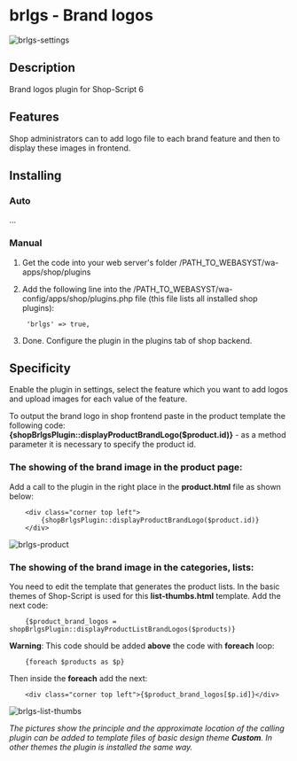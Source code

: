 # brlgs - Brand logos

![brlgs-settings](https://www.webasyst.com/wa-data/public/baza/products/img/21/1721/4858.970.png)

## Description
Brand logos plugin for Shop-Script 6

## Features
Shop administrators can to add logo file to each brand feature and then to display these images in frontend.

## Installing
### Auto
...

### Manual
1. Get the code into your web server's folder /PATH_TO_WEBASYST/wa-apps/shop/plugins

2. Add the following line into the /PATH_TO_WEBASYST/wa-config/apps/shop/plugins.php file (this file lists all installed shop plugins):

		'brlgs' => true,

3. Done. Configure the plugin in the plugins tab of shop backend.

## Specificity
Enable the plugin in settings, select the feature which you want to add logos and upload images for each value of the feature.

To output the brand logo in shop frontend paste in the product template the following code:  
**{shopBrlgsPlugin::displayProductBrandLogo($product.id)}** - as a method parameter it is necessary to specify the product id.

### The showing of the brand image in the product page:
Add a call to the plugin in the right place in the **product.html** file as shown below:

		<div class="corner top left">  
			{shopBrlgsPlugin::displayProductBrandLogo($product.id)}  
		</div>

![brlgs-product](https://www.webasyst.com/wa-data/public/baza/products/img/21/1721/6873.970.png)

### The showing of the brand image in the categories, lists:
You need to edit the template that generates the product lists. In the basic themes of Shop-Script is used for this **list-thumbs.html** template. Add the next code:

		{$product_brand_logos = shopBrlgsPlugin::displayProductListBrandLogos($products)}

**Warning**: This code should be added **above** the code with **foreach** loop:

		{foreach $products as $p}

Then inside the **foreach** add the next:

		<div class="corner top left">{$product_brand_logos[$p.id]}</div>

![brlgs-list-thumbs](https://www.webasyst.com/wa-data/public/baza/products/img/21/1721/6874.970.png)

*The pictures show the principle and the approximate location of the calling plugin can be added to template files of basic design theme **Custom**. In other themes the plugin is installed the same way.*